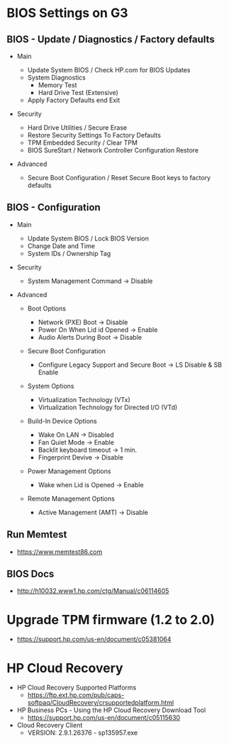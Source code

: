 # BIOS Settings on G3


## BIOS - Update / Diagnostics / Factory defaults

  * Main
    * Update System BIOS / Check HP.com for BIOS Updates 
    * System Diagnostics
      * Memory Test
      * Hard Drive Test (Extensive)
    * Apply Factory Defaults end Exit

  * Security
    * Hard Drive Utilities / Secure Erase
    * Restore Security Settings To Factory Defaults
    * TPM Embedded Security / Clear TPM
    * BIOS SureStart / Network Controller Configuration Restore

  * Advanced
    * Secure Boot Configuration / Reset Secure Boot keys to factory defaults


## BIOS - Configuration

  * Main
    * Update System BIOS / Lock BIOS Version
    * Change Date and Time
    * System IDs / Ownership Tag

  * Security
    * System Management Command -> Disable

  * Advanced
    * Boot Options
      * Network (PXE) Boot -> Disable
      * Power On When Lid id Opened -> Enable
      * Audio Alerts During Boot -> Disable

    * Secure Boot Configuration
      * Configure Legacy Support and Secure Boot -> LS Disable & SB Enable

    * System Options
      * Virtualization Technology (VTx)
      * Virtualization Technology for Directed I/O (VTd) 

    * Build-In Device Options
      * Wake On LAN -> Disabled
      * Fan Quiet Mode -> Enable
      * Backlit keyboard timeout -> 1 min.
      * Fingerprint Devive -> Disable

    * Power Management Options
      * Wake when Lid is Opened -> Enable

    * Remote Management Options
      * Active Management (AMT) -> Disable


## Run Memtest

  * https://www.memtest86.com


## BIOS Docs

  * http://h10032.www1.hp.com/ctg/Manual/c06114605


# Upgrade TPM firmware (1.2 to 2.0)

  * https://support.hp.com/us-en/document/c05381064


# HP Cloud Recovery

  * HP Cloud Recovery Supported Platforms
    * https://ftp.ext.hp.com/pub/caps-softpaq/CloudRecovery/crsupportedplatform.html
  * HP Business PCs - Using the HP Cloud Recovery Download Tool
    * https://support.hp.com/us-en/document/c05115630
  * Cloud Recovery Client
    * VERSION: 2.9.1.26376 - sp135957.exe

